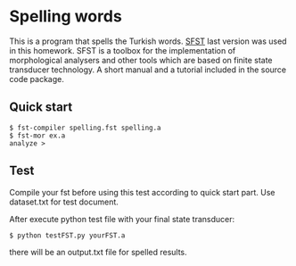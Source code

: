 # Spelling words

This is a program that spells the Turkish words. [SFST](http://www.cis.uni-muenchen.de/~schmid/tools/SFST/) last version was used in this homework. SFST is a toolbox for the implementation of morphological analysers and other tools which are based on finite state transducer technology.
A short manual and a tutorial included in the source code package.

## Quick start
```
$ fst-compiler spelling.fst spelling.a  
$ fst-mor ex.a  
analyze >  
```
## Test
Compile your fst before using this test according to quick start part. Use dataset.txt for test document.  

After execute python test file with your final state transducer:
```
$ python testFST.py yourFST.a
```
there will be an output.txt file for spelled results.